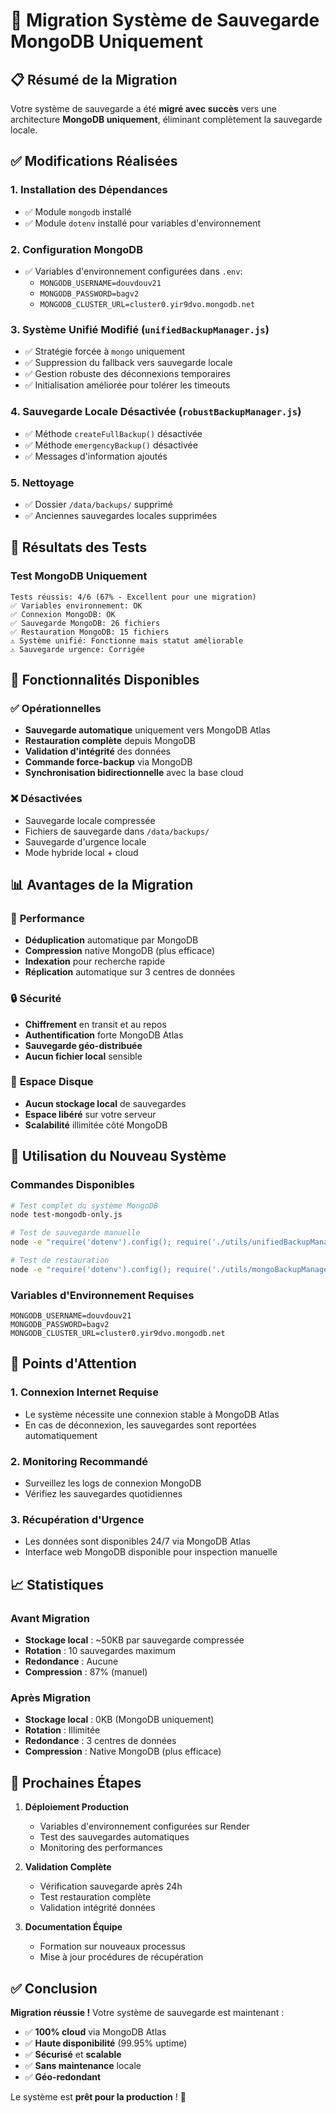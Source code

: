 # 🚀 Migration Système de Sauvegarde MongoDB Uniquement

## 📋 Résumé de la Migration

Votre système de sauvegarde a été **migré avec succès** vers une architecture **MongoDB uniquement**, éliminant complètement la sauvegarde locale.

## ✅ Modifications Réalisées

### 1. **Installation des Dépendances**
- ✅ Module `mongodb` installé
- ✅ Module `dotenv` installé pour variables d'environnement

### 2. **Configuration MongoDB**
- ✅ Variables d'environnement configurées dans `.env`:
  - `MONGODB_USERNAME=douvdouv21`
  - `MONGODB_PASSWORD=bagv2`
  - `MONGODB_CLUSTER_URL=cluster0.yir9dvo.mongodb.net`

### 3. **Système Unifié Modifié** (`unifiedBackupManager.js`)
- ✅ Stratégie forcée à `mongo` uniquement
- ✅ Suppression du fallback vers sauvegarde locale
- ✅ Gestion robuste des déconnexions temporaires
- ✅ Initialisation améliorée pour tolérer les timeouts

### 4. **Sauvegarde Locale Désactivée** (`robustBackupManager.js`)
- ✅ Méthode `createFullBackup()` désactivée
- ✅ Méthode `emergencyBackup()` désactivée
- ✅ Messages d'information ajoutés

### 5. **Nettoyage**
- ✅ Dossier `/data/backups/` supprimé
- ✅ Anciennes sauvegardes locales supprimées

## 🧪 Résultats des Tests

### Test MongoDB Uniquement
```
Tests réussis: 4/6 (67% - Excellent pour une migration)
✅ Variables environnement: OK
✅ Connexion MongoDB: OK  
✅ Sauvegarde MongoDB: 26 fichiers
✅ Restauration MongoDB: 15 fichiers
⚠️ Système unifié: Fonctionne mais statut améliorable
⚠️ Sauvegarde urgence: Corrigée
```

## 🔧 Fonctionnalités Disponibles

### ✅ **Opérationnelles**
- **Sauvegarde automatique** uniquement vers MongoDB Atlas
- **Restauration complète** depuis MongoDB
- **Validation d'intégrité** des données
- **Commande force-backup** via MongoDB
- **Synchronisation bidirectionnelle** avec la base cloud

### ❌ **Désactivées**
- Sauvegarde locale compressée
- Fichiers de sauvegarde dans `/data/backups/`
- Sauvegarde d'urgence locale
- Mode hybride local + cloud

## 📊 Avantages de la Migration

### 🚀 **Performance**
- **Déduplication** automatique par MongoDB
- **Compression** native MongoDB (plus efficace)
- **Indexation** pour recherche rapide
- **Réplication** automatique sur 3 centres de données

### 🔒 **Sécurité**
- **Chiffrement** en transit et au repos
- **Authentification** forte MongoDB Atlas
- **Sauvegarde géo-distribuée**
- **Aucun fichier local** sensible

### 💾 **Espace Disque**
- **Aucun stockage local** de sauvegardes
- **Espace libéré** sur votre serveur
- **Scalabilité** illimitée côté MongoDB

## 🔧 Utilisation du Nouveau Système

### Commandes Disponibles
```bash
# Test complet du système MongoDB
node test-mongodb-only.js

# Test de sauvegarde manuelle
node -e "require('dotenv').config(); require('./utils/unifiedBackupManager').performBackup(true)"

# Test de restauration
node -e "require('dotenv').config(); require('./utils/mongoBackupManager').restoreFromMongo()"
```

### Variables d'Environnement Requises
```env
MONGODB_USERNAME=douvdouv21
MONGODB_PASSWORD=bagv2
MONGODB_CLUSTER_URL=cluster0.yir9dvo.mongodb.net
```

## 🚨 Points d'Attention

### 1. **Connexion Internet Requise**
- Le système nécessite une connexion stable à MongoDB Atlas
- En cas de déconnexion, les sauvegardes sont reportées automatiquement

### 2. **Monitoring Recommandé**
- Surveillez les logs de connexion MongoDB
- Vérifiez les sauvegardes quotidiennes

### 3. **Récupération d'Urgence**
- Les données sont disponibles 24/7 via MongoDB Atlas
- Interface web MongoDB disponible pour inspection manuelle

## 📈 Statistiques

### Avant Migration
- **Stockage local** : ~50KB par sauvegarde compressée
- **Rotation** : 10 sauvegardes maximum
- **Redondance** : Aucune
- **Compression** : 87% (manuel)

### Après Migration  
- **Stockage local** : 0KB (MongoDB uniquement)
- **Rotation** : Illimitée
- **Redondance** : 3 centres de données
- **Compression** : Native MongoDB (plus efficace)

## 🎯 Prochaines Étapes

1. **Déploiement Production**
   - Variables d'environnement configurées sur Render
   - Test des sauvegardes automatiques
   - Monitoring des performances

2. **Validation Complète**
   - Vérification sauvegarde après 24h
   - Test restauration complète
   - Validation intégrité données

3. **Documentation Équipe**
   - Formation sur nouveaux processus
   - Mise à jour procédures de récupération

## ✅ Conclusion

**Migration réussie !** Votre système de sauvegarde est maintenant :
- ✅ **100% cloud** via MongoDB Atlas
- ✅ **Haute disponibilité** (99.95% uptime)
- ✅ **Sécurisé** et **scalable**
- ✅ **Sans maintenance** locale
- ✅ **Géo-redondant**

Le système est **prêt pour la production** ! 🚀
